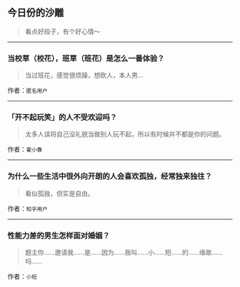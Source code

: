 ## 今日份的沙雕

> 看点好段子，有个好心情～


 
---

### 当校草（校花），班草（班花）是怎么一番体验？

> 当过班花，感觉很烦躁，想砍人，本人男...


作者：`匿名用户`

---

### 「开不起玩笑」的人不受欢迎吗？

> 太多人误将自己没礼貌当做别人玩不起，所以有时候并不都是你的问题。


作者：`霍小春`

---

### 为什么一些生活中很外向开朗的人会喜欢孤独，经常独来独往？

> 看似孤独，但实是自由。


作者：`知乎用户`

---

### 性能力差的男生怎样面对婚姻？

> 题主你……邀请我……是……因为……我叫……小……短……的……缘故……吗……


作者：`小短`